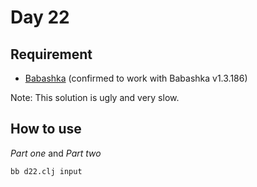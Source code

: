 # Day 22

## Requirement

* [Babashka](https://babashka.org/) (confirmed to work with Babashka v1.3.186)

Note: This solution is ugly and very slow.

## How to use

*Part one* and *Part two*

```console
bb d22.clj input
```
